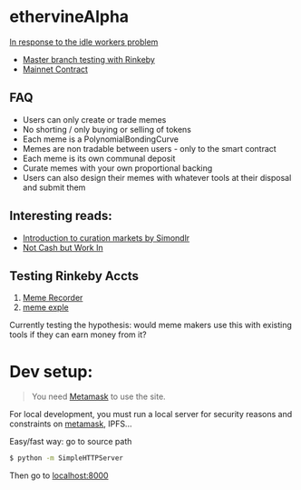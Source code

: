 # ethervineAlpha

[In response to the idle workers problem](https://mohamedhayibor.github.io/blog/post/Update-on-Idle-Workers-Problem-6-13-18/)

* [Master branch testing with Rinkeby](https://mohamedhayibor.github.io/ethervineAlpha/)
* [Mainnet Contract](https://etherscan.io/address/0xfb1b64f06888e5a893bb5504b3ed1e1d39a9a35f)


FAQ
----

* Users can only create or trade memes
* No shorting / only buying or selling of tokens
* Each meme is a PolynomialBondingCurve
* Memes are non tradable between users - only to the smart contract
* Each meme is its own communal deposit
* Curate memes with your own proportional backing
* Users can also design their memes with whatever tools at their disposal and submit them

Interesting reads:
-----

* [Introduction to curation markets by Simondlr](https://medium.com/@simondlr/introducing-curation-markets-trade-popularity-of-memes-information-with-code-70bf6fed9881)
* [Not Cash but Work In](https://media.consensys.net/developing-micro-economies-via-work-in-not-buy-in-9f15b28f4126)

Testing Rinkeby Accts
------

1. [Meme Recorder](https://rinkeby.etherscan.io/address/0xb93eddce16ae43790eafd7ebee8a5bcf40f46bb5)
2. [meme exple](https://rinkeby.etherscan.io/address/0xdb47329fb71dc1dfe3245610d6f8d1b59cc28eef)

Currently testing the hypothesis: would meme makers use this with existing tools if they can earn money from it?


Dev setup:
========

> You need [Metamask](https://chrome.google.com/webstore/detail/metamask/nkbihfbeogaeaoehlefnkodbefgpgknn?hl=en-US) to use the site.

For local development, you must run a local server for security reasons and constraints on [metamask](https://github.com/MetaMask/faq/blob/master/DEVELOPERS.md#globe_with_meridians-https---web-server-required), IPFS...

Easy/fast way: go to source path

```sh
$ python -m SimpleHTTPServer
```

Then go to [localhost:8000](http://localhost:8000/)